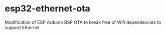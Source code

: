 # esp32-ethernet-ota
Modification of ESP Arduino BSP OTA to break free of Wifi dependencies to support Ethernet

